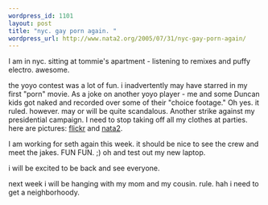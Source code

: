```yaml
--- 
wordpress_id: 1101
layout: post
title: "nyc. gay porn again. "
wordpress_url: http://www.nata2.org/2005/07/31/nyc-gay-porn-again/
---
```

I am in nyc. sitting at tommie's apartment - listening to remixes and puffy electro. awesome. 

the yoyo contest was a lot of fun. i inadvertently may have starred in my first "porn" movie. As a joke on another yoyo player - me and some Duncan kids got naked and recorded over some of their "choice footage." Oh yes. it ruled. however. may or will be quite scandalous. Another strike against my presidential campaign. I need to stop taking off all my clothes at parties.  here are pictures: <a href="http://flickr.com/photos/natatwo/sets/663077/">flickr</a> and <a href="http://nata2.info/?path=pictures%2Fevents%2F2005%3A07%3A29_World_YoYo_Contest">nata2</a>.

I am working for seth again this week. it should be nice to see the crew and meet the jakes. FUN FUN. ;) oh and test out my new laptop.

i will be excited to be back and see everyone. 

next week i will be hanging with my mom and my cousin. rule. hah i need to get a neighborhoody.
